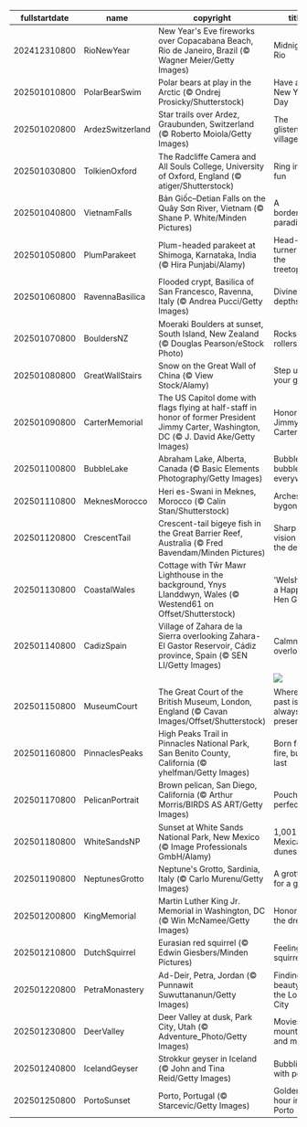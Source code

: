 |fullstartdate|name|copyright|title|image|
|--|--|--|--|--|
202412310800|RioNewYear|New Year's Eve fireworks over Copacabana Beach, Rio de Janeiro, Brazil (© Wagner Meier/Getty Images)|Midnight in Rio|![](/en-US/2025/01/202412310800RioNewYear.jpg)|
202501010800|PolarBearSwim|Polar bears at play in the Arctic (© Ondrej Prosicky/Shutterstock)|Have an ice New Year's Day|![](/en-US/2025/01/202501010800PolarBearSwim.jpg)|
202501020800|ArdezSwitzerland|Star trails over Ardez, Graubunden, Switzerland (© Roberto Moiola/Getty Images)|The glistening village|![](/en-US/2025/01/202501020800ArdezSwitzerland.jpg)|
202501030800|TolkienOxford|The Radcliffe Camera and All Souls College, University of Oxford, England (© atiger/Shutterstock)|Ring in the fun|![](/en-US/2025/01/202501030800TolkienOxford.jpg)|
202501040800|VietnamFalls|Bản Giốc–Detian Falls on the Quây Sơn River, Vietnam (© Shane P. White/Minden Pictures)|A borderline paradise|![](/en-US/2025/01/202501040800VietnamFalls.jpg)|
202501050800|PlumParakeet|Plum-headed parakeet at Shimoga, Karnataka, India (© Hira Punjabi/Alamy)|Head-turner in the treetops|![](/en-US/2025/01/202501050800PlumParakeet.jpg)|
202501060800|RavennaBasilica|Flooded crypt, Basilica of San Francesco, Ravenna, Italy (© Andrea Pucci/Getty Images)|Divine depths|![](/en-US/2025/01/202501060800RavennaBasilica.jpg)|
202501070800|BouldersNZ|Moeraki Boulders at sunset, South Island, New Zealand (© Douglas Pearson/eStock Photo)|Rocks and rollers|![](/en-US/2025/01/202501070800BouldersNZ.jpg)|
202501080800|GreatWallStairs|Snow on the Great Wall of China (© View Stock/Alamy)|Step up your game|![](/en-US/2025/01/202501080800GreatWallStairs.jpg)|
202501090800|CarterMemorial|The US Capitol dome with flags flying at half-staff in honor of former President Jimmy Carter, Washington, DC (© J. David Ake/Getty Images)|Honoring Jimmy Carter|![](/en-US/2025/01/202501090800CarterMemorial.jpg)|
202501100800|BubbleLake|Abraham Lake, Alberta, Canada (© Basic Elements Photography/Getty Images)|Bubbles, bubbles everywhere|![](/en-US/2025/01/202501100800BubbleLake.jpg)|
202501110800|MeknesMorocco|Heri es-Swani in Meknes, Morocco (© Calin Stan/Shutterstock)|Arches of a bygone era|![](/en-US/2025/01/202501110800MeknesMorocco.jpg)|
202501120800|CrescentTail|Crescent-tail bigeye fish in the Great Barrier Reef, Australia (© Fred Bavendam/Minden Pictures)|Sharp vision in the depths|![](/en-US/2025/01/202501120800CrescentTail.jpg)|
202501130800|CoastalWales|Cottage with Tŵr Mawr Lighthouse in the background, Ynys Llanddwyn, Wales (© Westend61 on Offset/Shutterstock)|'Welsh' you a Happy Hen Galan!|![](/en-US/2025/01/202501130800CoastalWales.jpg)|
202501140800|CadizSpain|Village of Zahara de la Sierra overlooking Zahara-El Gastor Reservoir, Cádiz province, Spain (© SEN LI/Getty Images)|Calmness overload|![](/en-US/2025/01/202501140800CadizSpain.jpg)|
||||![](/en-US/2025/01/.jpg)|
202501150800|MuseumCourt|The Great Court of the British Museum, London, England (© Cavan Images/Offset/Shutterstock)|Where the past is always present|![](/en-US/2025/01/202501150800MuseumCourt.jpg)|
202501160800|PinnaclesPeaks|High Peaks Trail in Pinnacles National Park, San Benito County, California (© yhelfman/Getty Images)|Born from fire, built to last|![](/en-US/2025/01/202501160800PinnaclesPeaks.jpg)|
202501170800|PelicanPortrait|Brown pelican, San Diego, California (© Arthur Morris/BIRDS AS ART/Getty Images)|Pouch perfect|![](/en-US/2025/01/202501170800PelicanPortrait.jpg)|
202501180800|WhiteSandsNP|Sunset at White Sands National Park, New Mexico (© Image Professionals GmbH/Alamy)|1,001 New Mexican dunes|![](/en-US/2025/01/202501180800WhiteSandsNP.jpg)|
202501190800|NeptunesGrotto|Neptune's Grotto, Sardinia, Italy (© Carlo Murenu/Getty Images)|A grotto fit for a god|![](/en-US/2025/01/202501190800NeptunesGrotto.jpg)|
202501200800|KingMemorial|Martin Luther King Jr. Memorial in Washington, DC (© Win McNamee/Getty Images)|Honoring the dream|![](/en-US/2025/01/202501200800KingMemorial.jpg)|
202501210800|DutchSquirrel|Eurasian red squirrel (© Edwin Giesbers/Minden Pictures)|Feeling squirrely?|![](/en-US/2025/01/202501210800DutchSquirrel.jpg)|
202501220800|PetraMonastery|Ad-Deir, Petra, Jordan (© Punnawit Suwuttananun/Getty Images)|Finding beauty in the Lost City|![](/en-US/2025/01/202501220800PetraMonastery.jpg)|
202501230800|DeerValley|Deer Valley at dusk, Park City, Utah (© Adventure_Photo/Getty Images)|Movies, mountains, and magic|![](/en-US/2025/01/202501230800DeerValley.jpg)|
202501240800|IcelandGeyser|Strokkur geyser in Iceland (© John and Tina Reid/Getty Images)|Bubbling with power|![](/en-US/2025/01/202501240800IcelandGeyser.jpg)|
202501250800|PortoSunset|Porto, Portugal (© Starcevic/Getty Images)|Golden hour in Porto|![](/en-US/2025/01/202501250800PortoSunset.jpg)|

